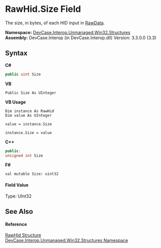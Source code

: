 # RawHid.Size Field
 

The size, in bytes, of each HID input in <a href="F_DevCase_Interop_Unmanaged_Win32_Structures_RawHid_RawData">RawData</a>.

**Namespace:**&nbsp;<a href="N_DevCase_Interop_Unmanaged_Win32_Structures">DevCase.Interop.Unmanaged.Win32.Structures</a><br />**Assembly:**&nbsp;DevCase.Interop (in DevCase.Interop.dll) Version: 3.3.0.0 (3.3)

## Syntax

**C#**<br />
``` C#
public uint Size
```

**VB**<br />
``` VB
Public Size As UInteger
```

**VB Usage**<br />
``` VB Usage
Dim instance As RawHid
Dim value As UInteger

value = instance.Size

instance.Size = value
```

**C++**<br />
``` C++
public:
unsigned int Size
```

**F#**<br />
``` F#
val mutable Size: uint32
```


#### Field Value
Type: UInt32

## See Also


#### Reference
<a href="T_DevCase_Interop_Unmanaged_Win32_Structures_RawHid">RawHid Structure</a><br /><a href="N_DevCase_Interop_Unmanaged_Win32_Structures">DevCase.Interop.Unmanaged.Win32.Structures Namespace</a><br />